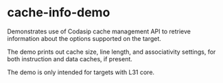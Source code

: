 # cache-info-demo

Demonstrates use of Codasip cache management API to retrieve information 
about the options supported on the target.

The demo prints out cache size, line length, and associativity settings,
for both instruction and data caches, if present.

The demo is only intended for targets with L31 core.
